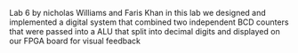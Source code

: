 Lab 6
by nicholas Williams and Faris Khan in this lab we designed and implemented a digital system that combined two independent BCD counters that were passed into a ALU that split into decimal digits and displayed on our FPGA board for visual feedback
